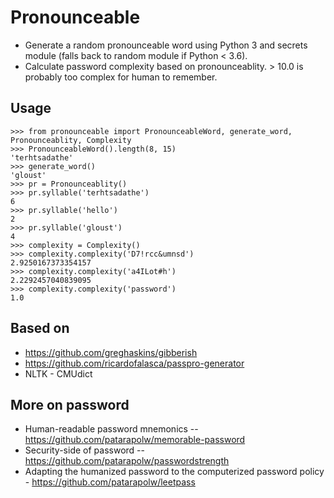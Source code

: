 # Pronounceable

- Generate a random pronounceable word using Python 3 and secrets module (falls back to random module if Python < 3.6).
- Calculate password complexity based on pronounceablity. > 10.0 is probably too complex for human to remember.

## Usage

```pycon
>>> from pronounceable import PronounceableWord, generate_word, Pronounceablity, Complexity
>>> PronounceableWord().length(8, 15)
'terhtsadathe'
>>> generate_word()
'gloust'
>>> pr = Pronounceablity()
>>> pr.syllable('terhtsadathe')
6
>>> pr.syllable('hello')
2
>>> pr.syllable('gloust')
4
>>> complexity = Complexity()
>>> complexity.complexity('D7!rcc&umnsd')
2.9250167373354157
>>> complexity.complexity('a4ILot#h')
2.2292457040839095
>>> complexity.complexity('password')
1.0
```

## Based on

- https://github.com/greghaskins/gibberish
- https://github.com/ricardofalasca/passpro-generator
- NLTK - CMUdict

## More on password

- Human-readable password mnemonics -- https://github.com/patarapolw/memorable-password
- Security-side of password -- https://github.com/patarapolw/passwordstrength
- Adapting the humanized password to the computerized password policy - https://github.com/patarapolw/leetpass
